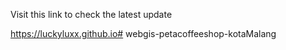 Visit this link to check the latest update

https://luckyluxx.github.io# webgis-petacoffeeshop-kotaMalang
